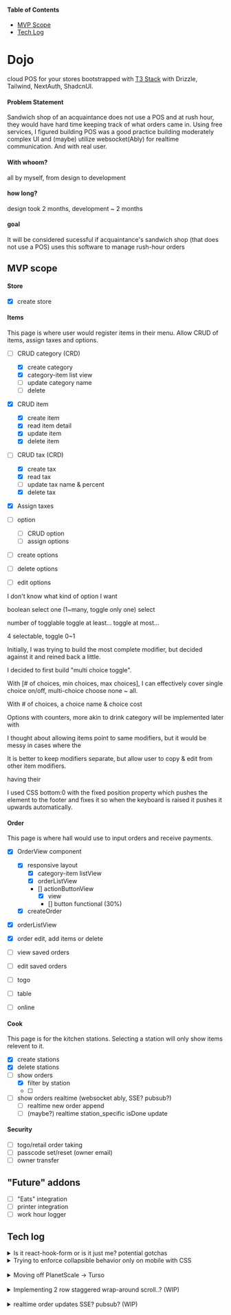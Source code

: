 #### Table of Contents

- [MVP Scope](#mvp-scope)
- [Tech Log](#tech-log)

# Dojo

cloud POS for your stores bootstrapped with [T3 Stack](https://create.t3.gg/) with Drizzle, Tailwind, NextAuth, ShadcnUI.

#### Problem Statement

Sandwich shop of an acquaintance does not use a POS and at rush hour, they would have hard time keeping track of what orders came in. Using free services, I figured building POS was a good practice building moderately complex UI and (maybe) utilize websocket(Ably) for realtime communication. And with real user.

#### With whoom?

all by myself, from design to development

#### how long?

design took 2 months, development ~ 2 months

#### goal

It will be considered sucessful if acquaintance's sandwich shop (that does not use a POS) uses this software to manage rush-hour orders

## MVP scope

#### Store

- [x] create store

#### Items

This page is where user would register items in their menu. Allow CRUD of items, assign taxes and options.

- [ ] CRUD category (CRD)

  - [x] create category
  - [x] category-item list view
  - [ ] update category name
  - [ ] delete

- [x] CRUD item

  - [x] create item
  - [x] read item detail
  - [x] update item
  - [x] delete item

- [ ] CRUD tax (CRD)

  - [x] create tax
  - [x] read tax
  - [ ] update tax name & percent
  - [x] delete tax

- [x] Assign taxes

- [ ] option

  - [ ] CRUD option
  - [ ] assign options

- [ ] create options
- [ ] delete options
- [ ] edit options

I don't know what kind of option I want

boolean
select one (1~many, toggle only one)
select

number of togglable
toggle at least...
toggle at most...

4 selectable, toggle 0~1

Initially, I was trying to build the most complete modifier, but decided against it and reined back a little.

I decided to first build "multi choice toggle".

With [# of choices, min choices, max choices], I can effectively cover single choice on/off, multi-choice choose none ~ all.

With # of choices, a choice name & choice cost

Options with counters, more akin to drink category will be implemented later with

I thought about allowing items point to same modifiers, but it would be messy in cases where the

It is better to keep modifiers separate, but allow user to copy & edit from other item modifiers.

having their

I used CSS bottom:0 with the fixed position property which pushes the element to the footer and fixes it so when the keyboard is raised it pushes it upwards automatically.

#### Order

This page is where hall would use to input orders and receive payments.

- [x] OrderView component

  - [x] responsive layout
    - [x] category-item listView
    - [x] orderListView
    - [] actionButtonView
      - [x] view
      - [] button functional (30%)
  - [x] createOrder

- [x] orderListView
- [x] order edit, add items or delete
- [ ] view saved orders
- [ ] edit saved orders

- [ ] togo
- [ ] table
- [ ] online

#### Cook

This page is for the kitchen stations. Selecting a station will only show items relevent to it.

- [x] create stations
- [x] delete stations
- [ ] show orders
  - [x] filter by station
  - [ ]
- [ ] show orders realtime (websocket ably, SSE? pubsub?)
  - [ ] realtime new order append
  - [ ] (maybe?) realtime station_specific isDone update

#### Security

- [ ] togo/retail order taking
- [ ] passcode set/reset (owner email)
- [ ] owner transfer

## "Future" addons

- [ ] "Eats" integration
- [ ] printer integration
- [ ] work hour logger

## Tech log

<details>
<summary>
Is it react-hook-form or is it just me? potential gotchas
</summary>

<br/>
TLDR;

1. `watch("numberField",{default:0})` does not return a number (returns string for some reason)
2. If you use useFieldArray with useForm (and have defined formType), define your fieldArrayType within the formType and align the name (...doc does show this I just missed it).

## 1 `toFixed` is not a function of "Number" type

```js
type OptionInput = {
  numChoices: number;
};

const form = useForm<OptionInput>();
const numChoices = form.watch("numChoices", 0);

//          vvv Error "cannot find toFixed prop"
numChoices.toFixed(0)
```

According to docs and TS LSP, `numChoices.toFixed(0)` shouldn't have any problem as it returns Number and default value of 0 otherwise.

But when I call it, throws an error `numChoices.toFixed is not a function`, meaning that it did not return a type Number.

<br/>

In reality, it is returning a string as below works as expected.

```jsx
Number(numChoices).toFixed(0);
```

I am guessing that RHF is using JSDOC to interface with the app developers and mistake is made somewhere in the chain. I'll report this at later time.

<br/>
<br/>

## 2 Define array field in original useForm hook

I was trying to have a form with meta information and an array of fields.

For example, I wanted to represent a modifer as below with multiple options that could be toggled.

```js
type OptionInput = {
  someMetaInfo: string;
  options: { name: string; price: number }[];
};
```

I searched for RHF way to do array of inputs and landed on [`useFieldArray()` method](https://react-hook-form.com/docs/usefieldarray).

Following the doc, I came to code below midway.

```jsx
type OptionInput = {
  someMetaInfo: string;
};
function OptionCreate() {
  const form = useForm<OptionInput>();
                                   // vvv Error
  const options = useFieldArray({ name: "options", control: form.control });

  return <></>
}
```

where "name" field errors with the following `Type 'string' is not assignable to type 'never'.` I was confused and read the doc again but I was just following along.

Maybe... I need to define the array in formType and useFieldArray needs to refer to it correctly.

```jsx
type OptionInput = {
  someMetaInfo: string;
  options: { name: string; price: number }[];
};
function OptionCreate() {
  const form = useForm<OptionInput>();
  const options = useFieldArray({ name: "options", control: form.control });

  return <></>
}
```

And no error.

### edit

RHF does show how to use useFieldArray in TS, I just didn't notice the TS toggle till now. Number issue on form.watch is still valid though.

</details>

<details>
<summary>
Trying to enforce collapsible behavior only on mobile with CSS
</summary>

To have action buttons collapsible only on mobile, I wanted to know if it could be only be CSS.

I wanted to avoid control of the RadixUI's "Collapsible" if possible and not rely so much on JS.

Part of it was to hide the Collapsible.Trigger.

```jsx
function ActionButtons() {
  return (
    <Collapsible.Root>
      <Collapsible.Content>...buttons</Collapsible.Content>
      <Collapsible.Trigger className="lg:hidden">
        <ChevronDown />
      </Collapsible.Trigger>
    </Collapsible.Root>
  );
}
```

With visual side done, I wanted to see if it's possible to avoid taking over control of open state.

As I was looking into it, there was not a good way to infer width from CSS(tailwind) and to trigger state modification, and realised that I had to take control of it to modify the state in the first place anyways.

In the end, I took the L, implemented useIsScreenLg hook, and taken control of open state of Collapsible

```jsx
export default function useIsScreenLg() {
  const [width, setWidth] = useState(window.innerWidth);

  useEffect(() => {
    const handleResize = () => {
      setWidth(window.innerWidth);
    };
    window.addEventListener("resize", handleResize);

    return () => {
      window.removeEventListener("resize", handleResize);
    };
  }, []);

  return width >= 1024;
}
```

```jsx
function ActionButtons() {
  const isScreenLg = useIsScreenLg();
  const [isOpen, setOpen] = useState(false);

  useEffect(() => {
    if (isScreenLg) {
      setOpen(true);
    } else {
      setOpen(false);
    }
  }, [isScreenLg]);

  return (
    <Collapsible.Root open={isOpen}>
      <Collapsible.Content>...buttons</Collapsible.Content>
      <Collapsible.Trigger
        className="lg:hidden"
        disabled={isScreenLg}
        onClick={() => {
          setOpen((r) => !r);
        }}
      >
        <ChevronDown />
      </Collapsible.Trigger>
    </Collapsible.Root>
  );
}
```

</details>

<br/>

<details>
<summary>
Moving off PlanetScale -> Turso
</summary>

With announcement of PlanetScale to sunset free tier on April 4th, I had to look for another provider that had free tier DB.

</details>

<br/>

<details>
<summary>
Implementing 2 row staggered wrap-around scroll..? (WIP)
</summary>

### I have a list of orders that kitchen needs to see.

**First**, I wanted to have a desktop view that would be 2 rows, staggered wrap-around scroll, where element leaves from top row right side and enters from bottom left side.

I tried searching for a way to do it with just CSS, but there were only simple 2 row scrollable flexbox that would have top and bottom rows locked together.

As far as I can find, there is no good way to have one flexbox/grid with 2 rows to have a overflowing on the top left side and have overflow on bottom right side.

So 2 separate flexboxes it is.

**Second?** was how to append paginated/new orders to start and end of items, without scroll position change and weird flickers

https://github.com/bvaughn/react-virtualized/blob/HEAD/docs/creatingAnInfiniteLoadingList.md

react virtualized? fibre?

**Thrid?** sync top and bottom scroll to have desired staggered scroll effect.

useRef? intersection observer?

TODO: will comeback to it to actually implement.

</details>

<br/>

<details>
<summary>
realtime order updates SSE? pubsub? (WIP)
</summary>

### I have a list of orders that kitchen needs to see.

**First**, I wanted to have a desktop view that would be 2 rows, staggered wrap-around scroll, where element leaves from top row right side and enters from bottom left side.

I tried searching for a way to do it with just CSS, but there were only simple 2 row scrollable flexbox that would have top and bottom rows locked together.

As far as I can find, there is no good way to have one flexbox/grid with 2 rows to have a overflowing on the top left side and have overflow on bottom right side.

So 2 separate flexboxes it is.

**Second?** was how to append paginated/new orders to start and end of items, without scroll position change and weird flickers

https://github.com/bvaughn/react-virtualized/blob/HEAD/docs/creatingAnInfiniteLoadingList.md

react virtualized? fibre?

**Thrid?** sync top and bottom scroll to have desired staggered scroll effect.

useRef? intersection observer?

TODO: will comeback to it to actually implement.

</details>

<br/>

<!--
<details>
<summary></summary>
</details> -->

<!-- \*\*\* REMOVE CATEGORY base "NOTHING" layout page to simple static page (no need) -->
